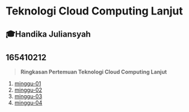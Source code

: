# Teknologi Cloud Computing Lanjut

## :mortar_board:Handika Juliansyah 
## 165410212

> **Ringkasan Pertemuan Teknologi Cloud Computing Lanjut**


 1. [minggu-01](minggu-01/README.md)
 2. [minggu-02](minggu-02/README.md)
 3. [minggu-03](minggu-03/README.md)
 4. [minggu-04](minggu-04/README.md)
